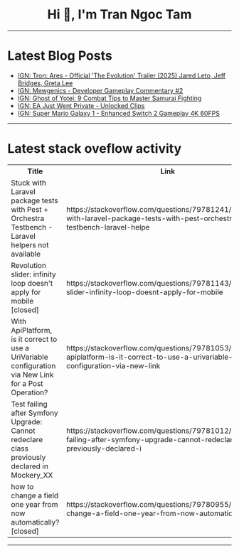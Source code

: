 <h1 align="center">Hi 👋, I'm Tran Ngoc Tam</h1>

---

# Latest Blog Posts 
<!-- BLOG-POST-LIST:START -->
- [IGN: Tron: Ares - Official &#39;The Evolution&#39; Trailer &lpar;2025&rpar; Jared Leto, Jeff Bridges, Greta Lee](https://dev.to/gg_news/ign-tron-ares-official-the-evolution-trailer-2025-jared-leto-jeff-bridges-greta-lee-3mka)
- [IGN: Mewgenics - Developer Gameplay Commentary #2](https://dev.to/gg_news/ign-mewgenics-developer-gameplay-commentary-2-1apm)
- [IGN: Ghost of Yotei: 9 Combat Tips to Master Samurai Fighting](https://dev.to/gg_news/ign-ghost-of-yotei-9-combat-tips-to-master-samurai-fighting-3fj8)
- [IGN: EA Just Went Private - Unlocked Clips](https://dev.to/gg_news/ign-ea-just-went-private-unlocked-clips-280p)
- [IGN: Super Mario Galaxy 1 - Enhanced Switch 2 Gameplay 4K 60FPS](https://dev.to/gg_news/ign-super-mario-galaxy-1-enhanced-switch-2-gameplay-4k-60fps-4n5)
<!-- BLOG-POST-LIST:END -->

---

# Latest stack oveflow activity
<table>
  <tr><th>Title</th><th>Link</th></tr>
  <!-- STACKOVERFLOW:START --><tr><td>Stuck with Laravel package tests with Pest + Orchestra Testbench - Laravel helpers not available</td><td>https://stackoverflow.com/questions/79781241/stuck-with-laravel-package-tests-with-pest-orchestra-testbench-laravel-helpe</td></tr><tr><td>Revolution slider: infinity loop doesn&#39;t apply for mobile [closed]</td><td>https://stackoverflow.com/questions/79781143/revolution-slider-infinity-loop-doesnt-apply-for-mobile</td></tr><tr><td>With ApiPlatform, is it correct to use a UriVariable configuration via New Link for a Post Operation?</td><td>https://stackoverflow.com/questions/79781053/with-apiplatform-is-it-correct-to-use-a-urivariable-configuration-via-new-link</td></tr><tr><td>Test failing after Symfony Upgrade: Cannot redeclare class previously declared in Mockery_XX</td><td>https://stackoverflow.com/questions/79781012/test-failing-after-symfony-upgrade-cannot-redeclare-class-previously-declared-i</td></tr><tr><td>how to change a field one year from now automatically? [closed]</td><td>https://stackoverflow.com/questions/79780955/how-to-change-a-field-one-year-from-now-automatically</td></tr><!-- STACKOVERFLOW:END -->
</table>

---


